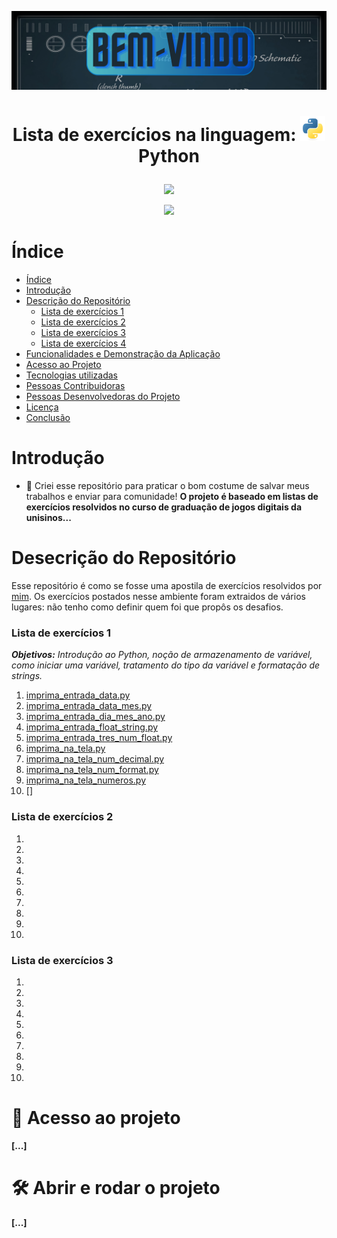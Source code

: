![Blueprint Bem-Vindo](https://raw.githubusercontent.com/GabrielPonzoni/projetos_py/lista-exercicios-1/background.png)
<h1 align="center"> Lista de exercícios na linguagem: <img src="https://raw.githubusercontent.com/devicons/devicon/master/icons/python/python-original.svg" alt="python" width="40" height="40"/> Python</a> </p>
</h1>

<p align="center">
<img src="https://img.shields.io/static/v1?label=status&message=em desenvolvimento&color=blue&style=plastic&logo=visualstudiocode&logoColor=blue">
</p>

<p align="center">
<img src="https://img.shields.io/github/followers/GabrielPonzoni?label=Seguidores&style=social">
</p>

# Índice 

* [Índice](#índice)
* [Introdução](#introdução)
* [Descrição do Repositório](https://github.com/GabrielPonzoni/projetos_py/edit/lista-exercicios-1/README.md#desecri%C3%A7%C3%A3o-do-reposit%C3%B3rio)
  * [Lista de exercícios 1](#lista-de-exercícios-1)
  * [Lista de exercícios 2](#lista-de-exercícios-2)
  * [Lista de exercícios 3](#lista-de-exercícios-3)
  * [Lista de exercícios 4](#lista-de-exercícios-4)
* [Funcionalidades e Demonstração da Aplicação](#funcionalidades-e-demonstração-da-aplicação)
* [Acesso ao Projeto](#acesso-ao-projeto)
* [Tecnologias utilizadas](#tecnologias-utilizadas)
* [Pessoas Contribuidoras](#pessoas-contribuidoras)
* [Pessoas Desenvolvedoras do Projeto](#pessoas-desenvolvedoras)
* [Licença](#licença)
* [Conclusão](#conclusão)

# Introdução

- 🔭 Criei esse repositório para praticar o bom costume de salvar meus trabalhos e enviar para comunidade! __O projeto é baseado em listas de exercícios resolvidos no curso de graduação de jogos digitais da unisinos...__

# Desecrição do Repositório

Esse repositório é como se fosse uma apostila de exercícios resolvidos por [mim](https://github.com/GabrielPonzoni). Os exercícios postados nesse ambiente foram extraidos de vários lugares: não tenho como definir quem foi que propôs os desafios. 

### Lista de exercícios 1 

__*Objetivos:*__ *Introdução ao Python, noção de armazenamento de variável, como iniciar uma variável, tratamento do tipo da variável e formatação de strings.*

 1. [imprima_entrada_data.py](https://github.com/GabrielPonzoni/projetos_py/blob/main/Atividades1/imprima_entrada_data.py)
 2. [imprima_entrada_data_mes.py](https://github.com/GabrielPonzoni/projetos_py/blob/main/Atividades1/imprima_entrada_data_mes.py)
 3. [imprima_entrada_dia_mes_ano.py](https://github.com/GabrielPonzoni/projetos_py/blob/main/Atividades1/imprima_entrada_dia_mes_ano.py)
 4. [imprima_entrada_float_string.py](https://github.com/GabrielPonzoni/projetos_py/blob/main/Atividades1/imprima_entrada_float_string.py)
 5. [imprima_entrada_tres_num_float.py](https://github.com/GabrielPonzoni/projetos_py/blob/main/Atividades1/imprima_entrada_tres_num_float.py)
 6. [imprima_na_tela.py](https://github.com/GabrielPonzoni/projetos_py/blob/main/Atividades1/imprima_na_tela.py)
 7. [imprima_na_tela_num_decimal.py](https://github.com/GabrielPonzoni/projetos_py/blob/main/Atividades1/imprima_na_tela_num_decimal.py)
 8. [imprima_na_tela_num_format.py](https://github.com/GabrielPonzoni/projetos_py/blob/main/Atividades1/imprima_na_tela_num_format.py)
 9. [imprima_na_tela_numeros.py](https://github.com/GabrielPonzoni/projetos_py/blob/main/Atividades1/imprima_na_tela_numeros.py)
 10. []

### Lista de exercícios 2
 1.
 2.
 3.
 4.
 5.
 6.
 7.
 8.
 9.
 10.

### Lista de exercícios 3
 1.
 2.
 3.
 4.
 5.
 6.
 7.
 8.
 9.
 10.

# 📁 Acesso ao projeto

**[...]**

# 🛠️ Abrir e rodar o projeto

**[...]**
